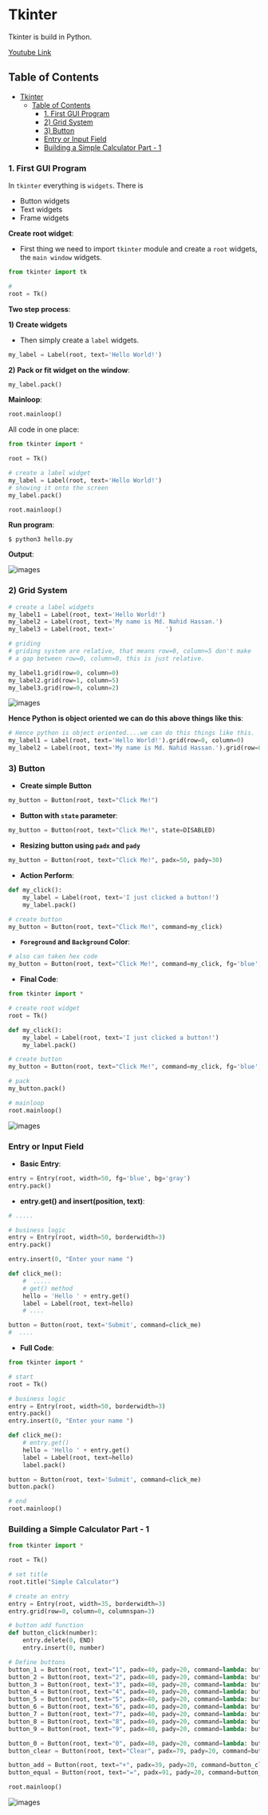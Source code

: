 # Tkinter

Tkinter is build in Python.

[Youtube Link](https://youtu.be/yQSEXcf6s2I?list=PLCC34OHNcOtoC6GglhF3ncJ5rLwQrLGnV)

## Table of Contents

- [Tkinter](#tkinter)
  - [Table of Contents](#table-of-contents)
    - [1. First GUI Program](#1-first-gui-program)
    - [2) Grid System](#2-grid-system)
    - [3) Button](#3-button)
    - [Entry or Input Field](#entry-or-input-field)
    - [Building a Simple Calculator Part - 1](#building-a-simple-calculator-part---1)

### 1. First GUI Program

In `tkinter` everything is `widgets`. There is 

- Button widgets
- Text widgets
- Frame widgets

**Create root widget**:

- First thing we need to import `tkinter` module and create a `root` widgets, the `main window` widgets.

```py
from tkinter import tk

# 
root = Tk()
```

**Two step process**:

**1) Create widgets**

- Then simply create a `label` widgets.

```py
my_label = Label(root, text='Hello World!')
```

**2) Pack or fit widget on the window**:


```py
my_label.pack()
```

**Mainloop**:

```py
root.mainloop()
```

All code in one place:

```py
from tkinter import *

root = Tk()

# create a label widget
my_label = Label(root, text='Hello World!')
# showing it onto the screen
my_label.pack()

root.mainloop()
```

**Run program**:

```console
$ python3 hello.py
```

**Output**:

![images](https://i.imgur.com/GwXUBs6.png)

### 2) Grid System

```py
# create a label widgets
my_label1 = Label(root, text='Hello World!')
my_label2 = Label(root, text='My name is Md. Nahid Hassan.')
my_label3 = Label(root, text='              ')

# griding
# griding system are relative, that means row=0, column=5 don't make 
# a gap between row=0, column=0, this is just relative.

my_label1.grid(row=0, column=0)
my_label2.grid(row=1, column=5)
my_label3.grid(row=0, column=2)
```

![images](images/1.png)

**Hence Python is object oriented we can do this above things like this**:

```py
# Hence python is object oriented....we can do this things like this.
my_label1 = Label(root, text='Hello World!').grid(row=0, column=0)
my_label2 = Label(root, text='My name is Md. Nahid Hassan.').grid(row=0, column=1)
```

### 3) Button

- **Create simple Button**

```py
my_button = Button(root, text="Click Me!")
```

- **Button with `state` parameter**:

```py
my_button = Button(root, text="Click Me!", state=DISABLED)
```

- **Resizing button using `padx` and `pady`**

```py
my_button = Button(root, text="Click Me!", padx=50, pady=30)
```

- **Action Perform**:

```py
def my_click():
    my_label = Label(root, text='I just clicked a button!')
    my_label.pack()

# create button
my_button = Button(root, text="Click Me!", command=my_click)
```

- **`Foreground` and `Background` Color**:


```py
# also can taken hex code
my_button = Button(root, text="Click Me!", command=my_click, fg='blue', bg='red')
```

- **Final Code**:

```py
from tkinter import *

# create root widget
root = Tk()

def my_click():
    my_label = Label(root, text='I just clicked a button!')
    my_label.pack()

# create button
my_button = Button(root, text="Click Me!", command=my_click, fg='blue', bg='red')

# pack
my_button.pack()

# mainloop
root.mainloop()
```

![images](images/2.png)

### Entry or Input Field

- **Basic Entry**:

```py
entry = Entry(root, width=50, fg='blue', bg='gray')
entry.pack()
```

- **entry.get() and insert(position, text)**:

```py
# .....

# business logic
entry = Entry(root, width=50, borderwidth=3)
entry.pack()

entry.insert(0, "Enter your name ")

def click_me():
    #  .....
    # get() method
    hello = 'Hello ' + entry.get()
    label = Label(root, text=hello)
    # ....

button = Button(root, text='Submit', command=click_me)
#  ....
```

- **Full Code**:

```py
from tkinter import *

# start
root = Tk()

# business logic
entry = Entry(root, width=50, borderwidth=3)
entry.pack()
entry.insert(0, "Enter your name ")

def click_me():
    # entry.get()
    hello = 'Hello ' + entry.get()
    label = Label(root, text=hello)
    label.pack()

button = Button(root, text='Submit', command=click_me)
button.pack()

# end
root.mainloop()
```


### Building a Simple Calculator Part - 1

```py
from tkinter import *

root = Tk()

# set title
root.title("Simple Calculator")

# create an entry
entry = Entry(root, width=35, borderwidth=3)
entry.grid(row=0, column=0, columnspan=3)

# button add function
def button_click(number):
    entry.delete(0, END)
    entry.insert(0, number)

# Define buttons
button_1 = Button(root, text="1", padx=40, pady=20, command=lambda: button_click(1)).grid(row=3, column=0)
button_2 = Button(root, text="2", padx=40, pady=20, command=lambda: button_click(2)).grid(row=3, column=1)
button_3 = Button(root, text="3", padx=40, pady=20, command=lambda: button_click(3)).grid(row=3, column=2)
button_4 = Button(root, text="4", padx=40, pady=20, command=lambda: button_click(4)).grid(row=2, column=0)
button_5 = Button(root, text="5", padx=40, pady=20, command=lambda: button_click(5)).grid(row=2, column=1)
button_6 = Button(root, text="6", padx=40, pady=20, command=lambda: button_click(6)).grid(row=2, column=2)
button_7 = Button(root, text="7", padx=40, pady=20, command=lambda: button_click(7)).grid(row=1, column=0)
button_8 = Button(root, text="8", padx=40, pady=20, command=lambda: button_click(8)).grid(row=1, column=1)
button_9 = Button(root, text="9", padx=40, pady=20, command=lambda: button_click(9)).grid(row=1, column=2)

button_0 = Button(root, text="0", padx=40, pady=20, command=lambda: button_click(0)).grid(row=4, column=0)
button_clear = Button(root, text="Clear", padx=79, pady=20, command=button_click).grid(row=4, column=1, columnspan=2)

button_add = Button(root, text="+", padx=39, pady=20, command=button_click).grid(row=5, column=0)
button_equal = Button(root, text="=", padx=91, pady=20, command=button_click).grid(row=5, column=1, columnspan=2)

root.mainloop()
```

![images](images/3.png)
